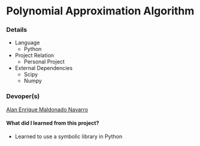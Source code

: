 # Polynomial Approximation Algorithm

### Details
* Language
  * Python
* Project Relation
  * Personal Project
* External Dependencies
  * Scipy
  * Numpy

### Devoper(s)
[Alan Enrique Maldonado Navarro](https://github.com/DrN3MESiS/)

#### What did I learned from this project?
* Learned to use a symbolic library in Python
